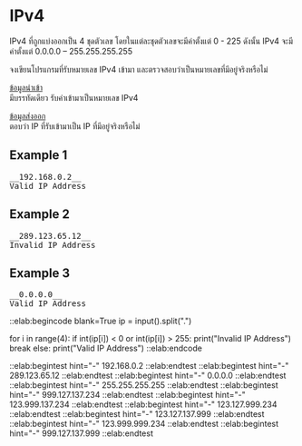 # IPv4

IPv4 ที่ถูกแบ่งออกเป็น 4 ชุดตัวเลข โดยในแต่ละชุดตัวเลขจะมีค่าตั้งแต่ 0 - 225 ดังนั้น IPv4 จะมีค่าตั้งแต่ 0.0.0.0 – 255.255.255.255

จงเขียนโปรแกรมที่รับหมายเลข IPv4 เข้ามา และตรวจสอบว่าเป็นหมายเลขที่มีอยู่จริงหรือไม่

<u>ข้อมูลนำเข้า</u>  
มีบรรทัดเดียว รับค่าเข้ามาเป็นหมายเลข IPv4

<u>ข้อมูลส่งออก</u>  
ตอบว่า IP ที่รับเข้ามาเป็น IP ที่มีอยู่จริงหรือไม่

## Example 1
<pre class="output">
__192.168.0.2__
Valid IP Address
</pre>

## Example 2
<pre class="output">
__289.123.65.12__
Invalid IP Address
</pre>

## Example 3
<pre class="output">
__0.0.0.0__
Valid IP Address
</pre>

::elab:begincode blank=True
ip = input().split(".")

for i in range(4):
    if int(ip[i]) < 0 or int(ip[i]) > 255:
        print("Invalid IP Address")
        break
else:
    print("Valid IP Address")
::elab:endcode

::elab:begintest hint="-"
192.168.0.2
::elab:endtest
::elab:begintest hint="-"
289.123.65.12
::elab:endtest
::elab:begintest hint="-"
0.0.0.0
::elab:endtest
::elab:begintest hint="-"
255.255.255.255
::elab:endtest
::elab:begintest hint="-"
999.127.137.234
::elab:endtest
::elab:begintest hint="-"
123.999.137.234
::elab:endtest
::elab:begintest hint="-"
123.127.999.234
::elab:endtest
::elab:begintest hint="-"
123.127.137.999
::elab:endtest
::elab:begintest hint="-"
123.999.999.234
::elab:endtest
::elab:begintest hint="-"
999.127.137.999
::elab:endtest